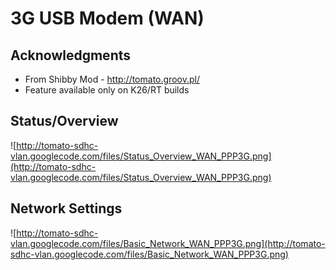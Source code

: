 # 3G USB Modem (WAN) #

## Acknowledgments ##

  * From Shibby Mod - http://tomato.groov.pl/
  * Feature available only on K26/RT builds

## Status/Overview ##
![http://tomato-sdhc-vlan.googlecode.com/files/Status_Overview_WAN_PPP3G.png](http://tomato-sdhc-vlan.googlecode.com/files/Status_Overview_WAN_PPP3G.png)

## Network Settings ##
![http://tomato-sdhc-vlan.googlecode.com/files/Basic_Network_WAN_PPP3G.png](http://tomato-sdhc-vlan.googlecode.com/files/Basic_Network_WAN_PPP3G.png)